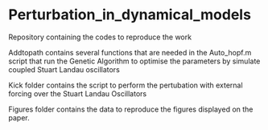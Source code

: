 # Perturbation_in_dynamical_models
Repository containing the codes to reproduce the work


Addtopath contains several functions that are needed in the Auto_hopf.m script that run the Genetic Algorithm to optimise the parameters by simulate coupled Stuart Landau oscillators 

Kick folder contains the script to perform the pertubation with external forcing over the Stuart Landau Oscillators

Figures folder contains the data to reproduce the figures displayed on the paper.

